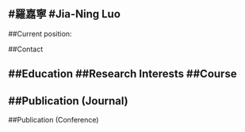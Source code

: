 #羅嘉寧
#Jia-Ning Luo
---
##Current position:

##Contact

##Education
##Research Interests
##Course
---
##Publication (Journal)
---
##Publication (Conference)
